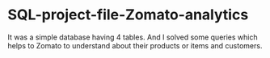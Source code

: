 # SQL-project-file-Zomato-analytics
It was a simple database having 4 tables. And I solved some queries which helps to Zomato to understand about their products  or items and customers.
